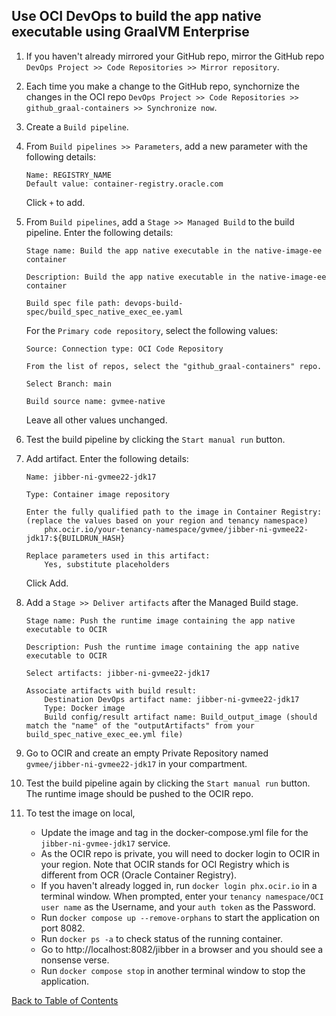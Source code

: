 ## Use OCI DevOps to build the app native executable using GraalVM Enterprise

1. If you haven't already mirrored your GitHub repo, mirror the GitHub repo `DevOps Project >> Code Repositories >> Mirror repository`.

2. Each time you make a change to the GitHub repo, synchornize the changes in the OCI repo `DevOps Project >> Code Repositories >> github_graal-containers >> Synchronize now`.

3. Create a `Build pipeline`. 

4. From `Build pipelines >> Parameters`, add a new parameter with the following details:
    ```
    Name: REGISTRY_NAME
    Default value: container-registry.oracle.com
    ```
    Click `+` to add.

5. From `Build pipelines`, add a `Stage >> Managed Build` to the build pipeline. Enter the following details:
    ```
    Stage name: Build the app native executable in the native-image-ee container

    Description: Build the app native executable in the native-image-ee container

    Build spec file path: devops-build-spec/build_spec_native_exec_ee.yaml
    ```
    For the `Primary code repository`, select the following values:
    ```
    Source: Connection type: OCI Code Repository
    
    From the list of repos, select the "github_graal-containers" repo.

    Select Branch: main

    Build source name: gvmee-native
    ```
    Leave all other values unchanged.

7. Test the build pipeline by clicking the `Start manual run` button.

8. Add artifact. Enter the following details: 
    ```
    Name: jibber-ni-gvmee22-jdk17

    Type: Container image repository

    Enter the fully qualified path to the image in Container Registry: (replace the values based on your region and tenancy namespace)
        phx.ocir.io/your-tenancy-namespace/gvmee/jibber-ni-gvmee22-jdk17:${BUILDRUN_HASH}

    Replace parameters used in this artifact:
        Yes, substitute placeholders
    ```
    Click Add.

9. Add a `Stage >> Deliver artifacts` after the Managed Build stage.
    ```
    Stage name: Push the runtime image containing the app native executable to OCIR

    Description: Push the runtime image containing the app native executable to OCIR

    Select artifacts: jibber-ni-gvmee22-jdk17

    Associate artifacts with build result:
        Destination DevOps artifact name: jibber-ni-gvmee22-jdk17
        Type: Docker image
        Build config/result artifact name: Build_output_image (should match the "name" of the "outputArtifacts" from your build_spec_native_exec_ee.yml file)
    ```

10. Go to OCIR and create an empty Private Repository named `gvmee/jibber-ni-gvmee22-jdk17` in your compartment.

11. Test the build pipeline again by clicking the `Start manual run` button. The runtime image should be pushed to the OCIR repo. 

12. To test the image on local, 
    - Update the image and tag in the docker-compose.yml file for the `jibber-ni-gvmee-jdk17` service. 
    - As the OCIR repo is private, you will need to docker login to OCIR in your region. Note that OCIR stands for OCI Registry which is different from OCR (Oracle Container Registry).
    - If you haven't already logged in, run `docker login phx.ocir.io` in a terminal window. When prompted, enter your `tenancy namespace/OCI user name` as the Username, and your `auth token` as the Password. 
    - Run `docker compose up --remove-orphans` to start the application on port 8082.
    - Run `docker ps -a` to check status of the running container.
    - Go to http://localhost:8082/jibber in a browser and you should see a nonsense verse.
    - Run `docker compose stop` in another terminal window to stop the application.

[Back to Table of Contents](../README.md#table-of-contents)